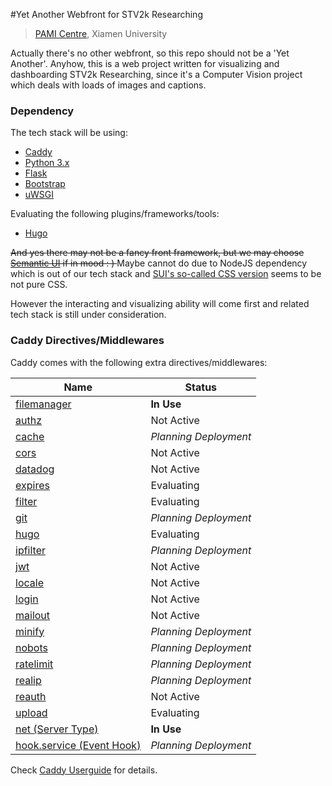#Yet Another Webfront for STV2k Researching
> [PAMI Centre](http://pami.xmu.edu.cn), Xiamen University

Actually there's no other webfront, so this repo should not be a 'Yet Another'.
Anyhow, this is a web project written for visualizing and dashboarding STV2k Researching, since it's a Computer Vision project which deals with loads of images and captions.

### Dependency

The tech stack will be using:

+ [Caddy](https://caddyserver.com)
+ [Python 3.x](https://python.org)
+ [Flask](http://flask.pocoo.org/)
+ [Bootstrap](http://getbootstrap.com)
+ [uWSGI](https://github.com/unbit/uwsgi)

Evaluating the following plugins/frameworks/tools:

+ [Hugo](http://gohugo.io)

<del>And yes there may not be a fancy front framework, but we may choose [Semantic UI](https://semantic-ui.com/) if in mood : ) </del> Maybe cannot do due to NodeJS dependency which is out of our tech stack and [SUI's so-called CSS version](https://github.com/Semantic-Org/Semantic-UI-CSS) seems to be not pure CSS. 

However the interacting and visualizing ability will come first and related tech stack is still under consideration.

### Caddy Directives/Middlewares

Caddy comes with the following extra directives/middlewares:

| Name                                     | Status                |
| ---------------------------------------- | --------------------- |
| [filemanager](https://henriquedias.com/filemanager/caddy/) | **In Use**            |
| [authz](https://github.com/casbin/caddy-authz) | Not Active            |
| [cache](https://github.com/nicolasazrak/caddy-cache) | *Planning Deployment* |
| [cors](https://github.com/captncraig/cors) | Not Active            |
| [datadog](https://github.com/payintech/caddy-datadog) | Not Active            |
| [expires](https://github.com/epicagency/caddy-expires) | Evaluating            |
| [filter](https://github.com/echocat/caddy-filter) | Evaluating            |
| [git](https://github.com/abiosoft/caddy-git) | *Planning Deployment* |
| [hugo]()                                 | Evaluating            |
| [ipfilter](https://github.com/pyed/ipfilter) | *Planning Deployment* |
| [jwt](https://github.com/BTBurke/caddy-jwt) | Not Active            |
| [locale](https://github.com/simia-tech/caddy-locale) | Not Active            |
| [login](https://github.com/tarent/loginsrv/tree/master/caddy) | Not Active            |
| [mailout](https://github.com/SchumacherFM/mailout) | Not Active            |
| [minify](https://github.com/hacdias/caddy-minify) | *Planning Deployment* |
| [nobots](https://github.com/Xumeiquer/nobots) | *Planning Deployment* |
| [ratelimit](https://github.com/xuqingfeng/caddy-rate-limit) | *Planning Deployment* |
| [realip](https://github.com/captncraig/caddy-realip) | *Planning Deployment* |
| [reauth](https://github.com/freman/caddy-reauth) | Not Active            |
| [upload](https://github.com/wmark/caddy.upload) | Evaluating            |
| [net (Server Type)](https://github.com/pieterlouw/caddy-net) | **In Use**            |
| [hook.service (Event Hook)](https://github.com/bruhs/caddy-service) | *Planning Deployment* |

Check [Caddy Userguide](https://caddyserver.com/docs) for details.